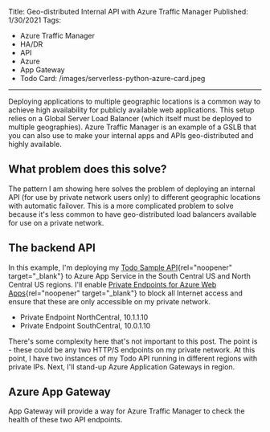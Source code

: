 Title: Geo-distributed Internal API with Azure Traffic Manager
Published: 1/30/2021
Tags: 
  - Azure Traffic Manager
  - HA/DR
  - API
  - Azure
  - App Gateway
  - Todo
Card: /images/serverless-python-azure-card.jpeg
---

Deploying applications to multiple geographic locations is a common way to achieve high availability for publicly available web applications. This setup relies on a Global Server Load Balancer (which itself must be deployed to multiple geographies). Azure Traffic Manager is an example of a GSLB that you can also use to make your internal apps and APIs geo-distributed and highly available. 

## What problem does this solve?

The pattern I am showing here solves the problem of deploying an internal API (for use by private network users only) to different geographic locations with automatic failover. This is a more complicated problem to solve because it's less common to have geo-distributed load balancers available for use on a private network. 

## The backend API

In this example, I'm deploying my [Todo Sample API](https://github.com/michaelburch/todo){rel="noopener" target="_blank"} to Azure App Service in the South Central US and North Central US regions. I'll enable [Private Endpoints for Azure Web Apps](https://docs.microsoft.com/en-us/azure/app-service/networking/private-endpoint){rel="noopener" target="_blank"} to block all Internet access and ensure that these are only accessible on my private network. 
 
 - Private Endpoint NorthCentral, 10.1.1.10
 - Private Endpoint SouthCentral, 10.0.1.10

There's some complexity here that's not important to this post. The point is - these could be any two HTTP/S endpoints on my private network. At this point, I have two instances of my Todo API running in different regions with private IPs. Next, I'll stand-up Azure Application Gateways in region.

## Azure App Gateway

App Gateway will provide a way for Azure Traffic Manager to check the health of these two API endpoints. 

